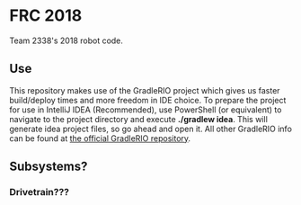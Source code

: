 # FRC 2018
Team 2338's 2018 robot code.
## Use
This repository makes use of the GradleRIO project which gives us faster build/deploy times
and more freedom in IDE choice. To prepare the project for use in IntelliJ IDEA (Recommended),
use PowerShell (or equivalent) to navigate to the project directory and execute **./gradlew idea**.
This will generate idea project files, so go ahead and open it. All other GradleRIO info can be found
at [the official GradleRIO repository](https://github.com/Open-RIO/GradleRIO).
## Subsystems?
### Drivetrain???
